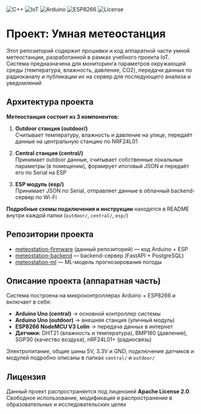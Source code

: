 
![C++](https://img.shields.io/badge/-C++-blue?style=for-the-badge&logo=cplusplus) ![IoT](https://img.shields.io/badge/IoT-43B02A?style=for-the-badge) ![Arduino](https://img.shields.io/badge/Arduino-00979D?style=for-the-badge&logo=arduino) ![ESP8266](https://img.shields.io/badge/ESP8266-000000?style=for-the-badge) ![License](https://img.shields.io/badge/Apache_2.0-blue.svg?style=for-the-badge)

# Проект: Умная метеостанция

Этот репозиторий содержит прошивки и код аппаратной части умной метеостанции, разработанной в рамках учебного проекта IoT.  
Система предназначена для мониторинга параметров окружающей среды (температура, влажность, давление, CO2), передачи данных по радиоканалу и публикации их на сервер для последующего анализа и уведомлений

## Архитектура проекта

**Метеостанция состоит из 3 компонентов:**

1. **Outdoor станция (outdoor/)**  
    Считывает температуру, влажность и давление на улице, передаёт данные на центральную станцию по NRF24L01

2. **Central станция (central/)**  
    Принимает outdoor данные, считывает собственные локальные параметры (в помещении), формирует итоговый JSON и передаёт его по Serial на ESP

3. **ESP модуль (esp/)**  
    Принимает JSON по Serial, отправляет данные в облачный backend-сервер по Wi-Fi

**Подробные схемы подключения и инструкции** находятся в README внутри каждой папки (`outdoor/`, `central/`, `esp/`)

## Репозитории проекта

- [meteostation-firmware](https://github.com/finstape/meteostation-firmware) (данный репозиторий) — код Arduino + ESP
- [meteostation-backend](https://github.com/finstape/meteostation-backend) — backend-сервер (FastAPI + PostgreSQL)
- [meteostation-ml](https://github.com/finstape/meteostation-ml) — ML-модель прогнозирования погоды

## Описание проекта (аппаратная часть)

Система построена на микроконтроллерах Arduino + ESP8266 и включает в себя:

- **Arduino Uno (central)** → основной контроллер системы
- **Arduino Uno (outdoor)** → внешняя станция (уличный модуль)
- **ESP8266 NodeMCU V3 Lolin** → передача данных в интернет
- **Датчики:** DHT21 (влажность и температура), BMP180 (давление), SGP30 (качество воздуха), nRF24L01+ (радиосвязь)

Электропитание, общие шины 5V, 3.3V и GND, подключение датчиков и модулей подробно описаны в папках `central/` и `outdoor/`

## Лицензия

Данный проект распространяется под лицензией **Apache License 2.0**.  
Свободное использование, модификация и распространение в образовательных и исследовательских целях